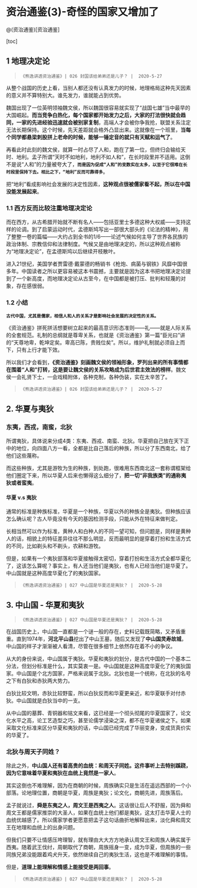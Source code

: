 # 资治通鉴(3)-奇怪的国家又增加了
@(资治通鉴)[资治通鉴]

[toc]



##  1 地理决定论

>`《熊逸讲透资治通鉴》| 026 封国该给弟弟还是儿子？ |  2020-5-27`

从整个战国的历史上看，当别人都还没有认真发力的时候，地理格局这种先天因素的意义并不算特别大。谁先发力，谁就能占到优势。

魏国出现了一位英明领袖魏文侯，所以魏国很容易就实现了“战国七雄”当中最早的大国崛起。**而当竞争白热化，每个国家都开始发力之后，大家的打法很快就会趋同，一家的先进经验迅速就会被别家复制**，高端人才会被你争我抢，联盟关系注定无法长期保持。这个时候，先天差距就会格外凸显出来。这就像在一个班里，**当每个同学都悬梁刺股拼上老命的时候，能够一锤定音的就只有天赋和运气了**。

再看此时此刻的魏文侯，就算一时占尽了人和，跑在了第一位，但终归会输给天时、地利。孟子所谓“天时不如地利，地利不如人和”，在长时段里并不适用。这倒不是说“人和”的力量被夸大了，**`而是因为促成“人和”的变数实在太多，以至于它很难在长时段里保持下去。相比之下，“地利”反而可靠得多`**。

把“地利”看成影响社会发展的决定性因素，**这种观点很被儒家看不起，所以在中国没能发展起来**。

###  1.1  西方反而比较注重地理决定论

而在西方，从古希腊开始就不断有名人——包括亚里士多德这种大权威——支持这样的论调。到了启蒙运动时代，孟德斯鸠写出一部很大部头的《论法的精神》，用了整整一卷的篇幅——大约占到全书的1/6——论述气候如何主导了世界各民族的政治体制、宗教信仰和法律制度。气候又是由地理决定的，所以这种观点被称为“地理决定论”，在孟德斯鸠以后继续开枝散叶。

进入21世纪，美国学者贾雷德·戴蒙德的畅销书《枪炮、病菌与钢铁》风靡中国很多年。中国读者之所以更容易被这本书震撼，主要就是因为这本书把地理决定论提到了一个新高度，而地理决定论从古至今，在中国都是被打压、批判和轻蔑的对象，存在感很弱。

### 1.2  小结

**`古代中国，尤其是儒家，相信人和人的关系才是影响社会发展的决定性的关系。`**

《资治通鉴》拼死拼活想要树立起来的最高意识形态准则——礼——就是人际关系的全套规范。礼制的总纲就是尊卑关系，也就是《资治通鉴》第一篇“臣光曰”讲的“天尊地卑，乾坤定矣。卑高已陈，贵贱位矣”。所以，维护礼制就必须自上而下，只有上行才能下效。

所以我们才会看到，**《资治通鉴》刻画魏文侯的领袖形象，罗列出来的所有事情都在围着“人和”打转，这是要让魏文侯的关系攻略成为后世君主效法的榜样**。魏文侯一会礼贤下士，一会戏精附体，各种克制，各种伪装，实在太辛苦了。

>`《熊逸讲透资治通鉴》| 026 封国该给弟弟还是儿子？ |  2020-5-27`


## 2. 华夏与夷狄

### 东夷，西戎，南蛮，北狄

所谓夷狄，具体说来分成4类：东夷、西戎、南蛮、北狄。华夏把自己放在天下正中的地位，向四面八方一看，全都是比自己落后的种族，所以分了东西南北，给了他们这些蔑称。

而这些种族，尤其是游牧为生的种族，到处跑，很难用东西南北这一套称谓框架给他们圈定下来，所以华夏人后来也懒得这么细分了，**把一切“非我族类”的通称夷狄或者蛮夷**。

#### 华夏 v.s 夷狄

通常的标准是种族标准，华夏是一个种族，华夏以外的种族全是夷狄。但种族应该怎么确认呢？古人毕竟没有今天的基因检测手段，只能从外在特征来做判定。

长相当然可以作为标准，黄种人和白种人的不同一望可知，但问题是，同样是黄种人的话，相貌上的特征差异往往不那么明显，反而最明显的是穿着打扮和生活方式的不同，比如剃头和不剃头，农耕和游牧。

但是，如果有一个夷狄部落和华夏接触得太密切，穿着打扮和生活方式全都华夏化了，这该怎么算呢？事实上，有人还当他们是夷狄，也有人已经当他们是华夏了。中山国就是这种高度华夏化了的夷狄国家。

>`《熊逸讲透资治通鉴》| 027 中山国是华夏还是夷狄？ |  2020-5-28`


## 3. 中山国 - 华夏和夷狄

>`《熊逸讲透资治通鉴》| 027 中山国是华夏还是夷狄？ |  2020-5-28`

在战国历史上，中山国一直都是一个谜一般的存在，史料记载既简略，又矛盾重重。直到1974年，**河北平山县**挖出了中山王墓，随后又发现了**中山国灵寿故城**，中山国的样子才渐渐被人看清，尽管在很多细节上依然存在着不小的争议。

从大的身份来说，中山国属于夷狄。华夏和夷狄的划分，是古代中国的一个基本二分法，但划分标准是什么，其实莫衷一是。中山国就是这种高度华夏化了的夷狄国家。中山国是个北方国家，严格来说属于北狄。北狄也是一个统称，在北狄的名号之下有白狄和赤狄两大势力。

白狄比较文明，赤狄比较野蛮，所以白狄反而和华夏更亲近，和华夏联手对付赤狄。中山国就是白狄当中的一支。

从中山国的墓葬、青铜器和铭文来看，这已经是一个彻头彻尾的华夏国家了，论文化水平之高，论工艺造型之巧，甚至论儒学浸染之深，都不在华夏诸侯之下。如果采取文化标准来区分华夏和夷狄的话，中山国已经完成了华丽变身，变成货真价实的华夏了。


### 北狄与周天子同姓？

除此之外，**中山国人还有着高贵的血统：和周天子同姓。这件事听上去特别蹊跷，因为它意味着华夏和夷狄在血统上竟然是一家人**。

其实这倒也不难理解，因为在商朝的时候，周族确实只是生活在遥远西部的一个小部落。论地理位置，商朝是华夏，周族是夷狄；论文化，商朝先进，周族落后。

孟子就说过，**舜是东夷之人，周文王是西夷之人**。这话很让后人不舒服，因为舜和周文王都是儒家推崇的大圣人，如果在血统上他们都是夷狄，这太打击华夏人士的血统优越感了。所以儒家学者更愿意把孟子这句话曲折地解释出来，淡化舜和周文王在地理和血统上的出身问题。

但我们只要不让情感压垮理智，就有理由大大方方地承认周文王和周族人确实属于西夷。随着武王伐纣，周朝取代了商朝，周族摇身一变，成为华夏，但周族的一些同族兄弟没能跟着鸡犬升天，依然继续自己的夷狄生活，这也是不难理解的事情。

但是，**道理上能理解和情感上能接受是两回事**。

>`《熊逸讲透资治通鉴》| 027 中山国是华夏还是夷狄？ |  2020-5-28`

